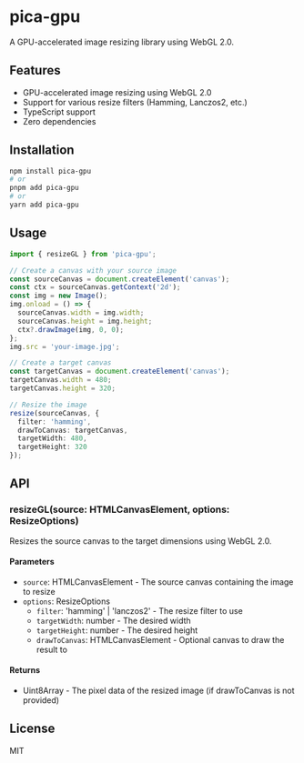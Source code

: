 # pica-gpu

A GPU-accelerated image resizing library using WebGL 2.0.

## Features

- GPU-accelerated image resizing using WebGL 2.0
- Support for various resize filters (Hamming, Lanczos2, etc.)
- TypeScript support
- Zero dependencies

## Installation

```bash
npm install pica-gpu
# or
pnpm add pica-gpu
# or
yarn add pica-gpu
```

## Usage

```typescript
import { resizeGL } from 'pica-gpu';

// Create a canvas with your source image
const sourceCanvas = document.createElement('canvas');
const ctx = sourceCanvas.getContext('2d');
const img = new Image();
img.onload = () => {
  sourceCanvas.width = img.width;
  sourceCanvas.height = img.height;
  ctx?.drawImage(img, 0, 0);
};
img.src = 'your-image.jpg';

// Create a target canvas
const targetCanvas = document.createElement('canvas');
targetCanvas.width = 480;
targetCanvas.height = 320;

// Resize the image
resize(sourceCanvas, {
  filter: 'hamming',
  drawToCanvas: targetCanvas,
  targetWidth: 480,
  targetHeight: 320
});
```

## API

### resizeGL(source: HTMLCanvasElement, options: ResizeOptions)

Resizes the source canvas to the target dimensions using WebGL 2.0.

#### Parameters

- `source`: HTMLCanvasElement - The source canvas containing the image to resize
- `options`: ResizeOptions
  - `filter`: 'hamming' | 'lanczos2' - The resize filter to use
  - `targetWidth`: number - The desired width
  - `targetHeight`: number - The desired height
  - `drawToCanvas`: HTMLCanvasElement - Optional canvas to draw the result to

#### Returns

- Uint8Array - The pixel data of the resized image (if drawToCanvas is not provided)

## License

MIT 